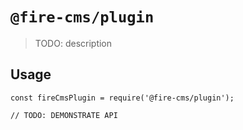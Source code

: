# `@fire-cms/plugin`

> TODO: description

## Usage

```
const fireCmsPlugin = require('@fire-cms/plugin');

// TODO: DEMONSTRATE API
```

